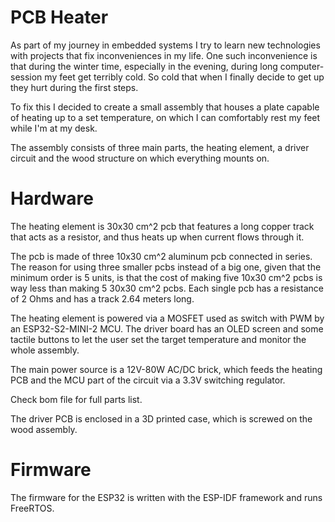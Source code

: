 
# PCB Heater


As part of my journey in embedded systems I try to learn new technologies with projects that fix inconveniences in my life. One such inconvenience is that during the winter time, especially in the evening, during long computer-session my feet get terribly cold. So cold that when I finally decide to get up they hurt during the first steps.

To fix this I decided to create a small assembly that houses a plate capable of heating up to a set temperature, on which I can comfortably rest my feet while I'm at my desk.

The assembly consists of three main parts, the heating element, a driver circuit and the wood structure on which everything mounts on.

# Hardware

The heating element is 30x30 cm^2 pcb that features a long copper track that acts as a resistor, and thus heats up when current flows through it.

The pcb is made of three 10x30 cm^2 aluminum pcb connected in series. The reason for using three smaller pcbs instead of a big one, given that the minimum order is 5 units, is that the cost of making five 10x30 cm^2 pcbs is way less than making 5 30x30 cm^2 pcbs. Each single pcb has a resistance of 2 Ohms and has a track 2.64 meters long.

The heating element is powered via a MOSFET used as switch with PWM by an ESP32-S2-MINI-2 MCU. The driver board has an OLED screen and some tactile buttons to let the user set the target temperature and monitor the whole assembly.

The main power source is a 12V-80W AC/DC brick, which feeds the heating PCB and the MCU part of the circuit via a 3.3V switching regulator.

Check bom file for full parts list.

The driver PCB is enclosed in a 3D printed case, which is screwed on the wood assembly.


# Firmware

The firmware for the ESP32 is written with the ESP-IDF framework and runs FreeRTOS.

